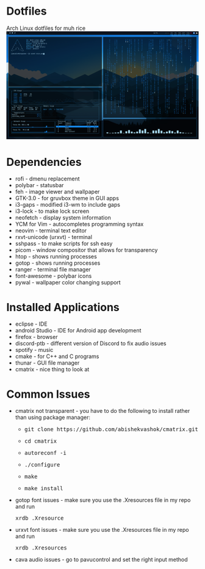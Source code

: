 # Dotfiles
Arch Linux dotfiles for muh rice
![Demo](rice.png)

# Dependencies
<ul> 
  <li>rofi - dmenu replacement</li>
  <li>polybar - statusbar</li>
  <li>feh - image viewer and wallpaper</li>
  <li>GTK-3.0 - for gruvbox theme in GUI apps</li>
  <li>i3-gaps - modified i3-wm to include gaps</li>
  <li>i3-lock - to make lock screen</li>
  <li>neofetch - display system information</li>
  <li>YCM for Vim - autocompletes programming syntax</li>
  <li>neovim - terminal text editor</li>
  <li>rxvt-unicode (urxvt) - terminal</li>
  <li>sshpass - to make scripts for ssh easy</li>
  <li>picom - window compositor that allows for transparency</li>
  <li>htop - shows running processes</li>
  <li>gotop - shows running processes</li>
  <li>ranger - terminal file manager</li>
  <li>font-awesome - polybar icons</li>
  <li>pywal - wallpaper color changing support</li>
</ul>

# Installed Applications
<ul>
  <li>eclipse - IDE</li>
  <li>android Studio - IDE for Android app development</li>
  <li>firefox - browser</li>
  <li>discord-ptb - different version of Discord to fix audio issues</li>
  <li>spotify - music</li>
  <li>cmake - for C++ and C programs</li>
  <li>thunar - GUI file manager</li>
  <li>cmatrix - nice thing to look at</li>
</ul>

# Common Issues
<ul>
  <li>cmatrix not transparent - you have to do the following to install rather than using package manager:
    <ul>
      <li><pre>git clone https://github.com/abishekvashok/cmatrix.git</pre></li>
      <li><pre>cd cmatrix</pre></li>
      <li><pre>autoreconf -i</pre></li>
      <li><pre>./configure</pre></li>
      <li><pre>make</pre></li>
      <li><pre>make install</pre></li>
    </ul>
  </li>
   
  <li>gotop font issues - make sure you use the .Xresources file in my repo and run <pre>xrdb .Xresource</pre></li>
  <li>urxvt font issues - make sure you use the .Xresources file in my repo and run <pre>xrdb .Xresources</pre></li>
  <li>cava audio issues - go to pavucontrol and set the right input method</li>
</ul>
